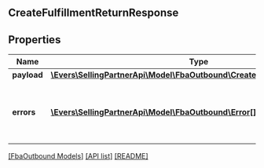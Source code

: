 ## CreateFulfillmentReturnResponse

## Properties

Name | Type | Description | Notes
------------ | ------------- | ------------- | -------------
**payload** | [**\Evers\SellingPartnerApi\Model\FbaOutbound\CreateFulfillmentReturnResult**](CreateFulfillmentReturnResult.md) |  | [optional]
**errors** | [**\Evers\SellingPartnerApi\Model\FbaOutbound\Error[]**](Error.md) | A list of error responses returned when a request is unsuccessful. | [optional]

[[FbaOutbound Models]](../) [[API list]](../../Api) [[README]](../../../README.md)
